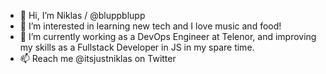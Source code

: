 - 👋 Hi, I’m Niklas / @bluppblupp
- 👀 I’m interested in learning new tech and I love music and food!
- 🌱 I’m currently working as a DevOps Engineer at Telenor, and improving my skills as a Fullstack Developer in JS in my spare time.
- 📫 Reach me @itsjustniklas on Twitter

<!---
bluppblupp/bluppblupp is a ✨ special ✨ repository because its `README.md` (this file) appears on your GitHub profile.
You can click the Preview link to take a look at your changes.
--->
